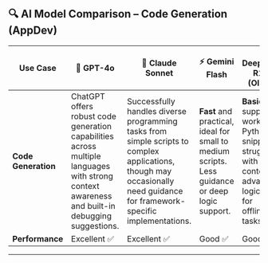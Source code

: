 ## 🔍 AI Model Comparison – Code Generation (AppDev)

| Use Case            | 🤖 GPT-4o                                                                                                                                                   | 🤠 Claude Sonnet                                                                               | ⚡ Gemini Flash                                                                                 | 🧩 DeepSeek-R1:7B (Ollama)                                                                                                 |
| ------------------- | ----------------------------------------------------------------------------------------------------------------------------------------------------------- | ---------------------------------------------------------------------------------------------- | ----------------------------------------------------------------------------------------------- | -------------------------------------------------------------------------------------------------------------------------- |
| **Code Generation** | ChatGPT offers robust code generation capabilities across multiple languages with strong context awareness and built-in debugging suggestions. | Successfully handles diverse programming tasks from simple scripts to complex applications, though may occasionally need guidance for framework-specific implementations. | **Fast** and practical, ideal for small to medium scripts. Less guidance or deep logic support. | **Basic** support – works for Python/JS snippets, struggles with context or advanced logic. Great for offline/local tasks. |
| **Performance**     | Excellent ✅                                                                                                                                                | Excellent ✅                                                                                        | Good ✅                                                                                         | Good                                                                                                                       |

---

